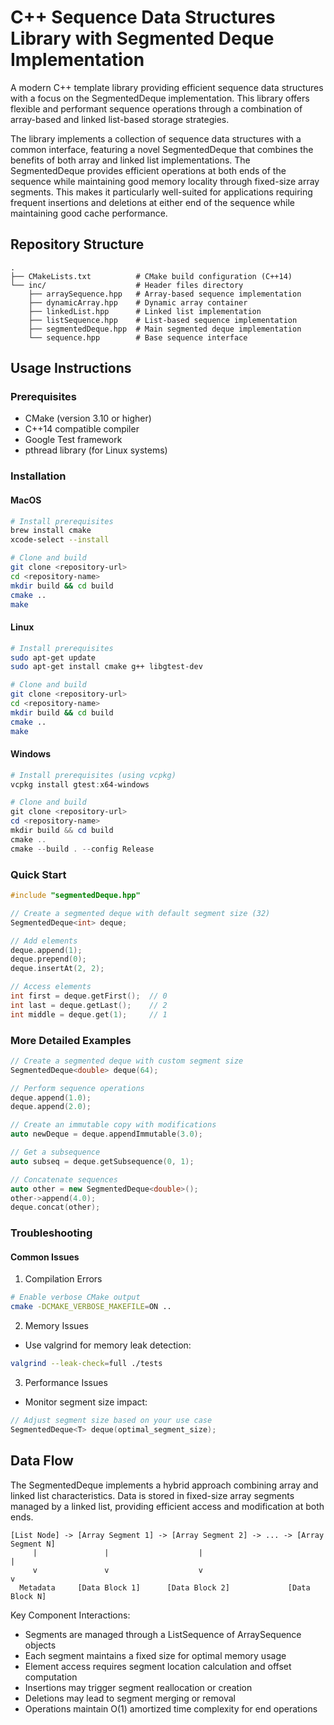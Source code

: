# C++ Sequence Data Structures Library with Segmented Deque Implementation

A modern C++ template library providing efficient sequence data structures with a focus on the SegmentedDeque implementation. This library offers flexible and performant sequence operations through a combination of array-based and linked list-based storage strategies.

The library implements a collection of sequence data structures with a common interface, featuring a novel SegmentedDeque that combines the benefits of both array and linked list implementations. The SegmentedDeque provides efficient operations at both ends of the sequence while maintaining good memory locality through fixed-size array segments. This makes it particularly well-suited for applications requiring frequent insertions and deletions at either end of the sequence while maintaining good cache performance.

## Repository Structure
```
.
├── CMakeLists.txt          # CMake build configuration (C++14)
└── inc/                    # Header files directory
    ├── arraySequence.hpp   # Array-based sequence implementation
    ├── dynamicArray.hpp    # Dynamic array container
    ├── linkedList.hpp      # Linked list implementation
    ├── listSequence.hpp    # List-based sequence implementation
    ├── segmentedDeque.hpp  # Main segmented deque implementation
    └── sequence.hpp        # Base sequence interface
```

## Usage Instructions
### Prerequisites
- CMake (version 3.10 or higher)
- C++14 compatible compiler
- Google Test framework
- pthread library (for Linux systems)

### Installation

#### MacOS
```bash
# Install prerequisites
brew install cmake
xcode-select --install

# Clone and build
git clone <repository-url>
cd <repository-name>
mkdir build && cd build
cmake ..
make
```

#### Linux
```bash
# Install prerequisites
sudo apt-get update
sudo apt-get install cmake g++ libgtest-dev

# Clone and build
git clone <repository-url>
cd <repository-name>
mkdir build && cd build
cmake ..
make
```

#### Windows
```powershell
# Install prerequisites (using vcpkg)
vcpkg install gtest:x64-windows

# Clone and build
git clone <repository-url>
cd <repository-name>
mkdir build && cd build
cmake ..
cmake --build . --config Release
```

### Quick Start
```cpp
#include "segmentedDeque.hpp"

// Create a segmented deque with default segment size (32)
SegmentedDeque<int> deque;

// Add elements
deque.append(1);
deque.prepend(0);
deque.insertAt(2, 2);

// Access elements
int first = deque.getFirst();  // 0
int last = deque.getLast();    // 2
int middle = deque.get(1);     // 1
```

### More Detailed Examples
```cpp
// Create a segmented deque with custom segment size
SegmentedDeque<double> deque(64);

// Perform sequence operations
deque.append(1.0);
deque.append(2.0);

// Create an immutable copy with modifications
auto newDeque = deque.appendImmutable(3.0);

// Get a subsequence
auto subseq = deque.getSubsequence(0, 1);

// Concatenate sequences
auto other = new SegmentedDeque<double>();
other->append(4.0);
deque.concat(other);
```

### Troubleshooting

#### Common Issues

1. Compilation Errors
```bash
# Enable verbose CMake output
cmake -DCMAKE_VERBOSE_MAKEFILE=ON ..
```

2. Memory Issues
- Use valgrind for memory leak detection:
```bash
valgrind --leak-check=full ./tests
```

3. Performance Issues
- Monitor segment size impact:
```cpp
// Adjust segment size based on your use case
SegmentedDeque<T> deque(optimal_segment_size);
```

## Data Flow
The SegmentedDeque implements a hybrid approach combining array and linked list characteristics. Data is stored in fixed-size array segments managed by a linked list, providing efficient access and modification at both ends.

```ascii
[List Node] -> [Array Segment 1] -> [Array Segment 2] -> ... -> [Array Segment N]
     |               |                    |                           |
     v               v                    v                           v
  Metadata     [Data Block 1]      [Data Block 2]             [Data Block N]
```

Key Component Interactions:
- Segments are managed through a ListSequence of ArraySequence objects
- Each segment maintains a fixed size for optimal memory usage
- Element access requires segment location calculation and offset computation
- Insertions may trigger segment reallocation or creation
- Deletions may lead to segment merging or removal
- Operations maintain O(1) amortized time complexity for end operations